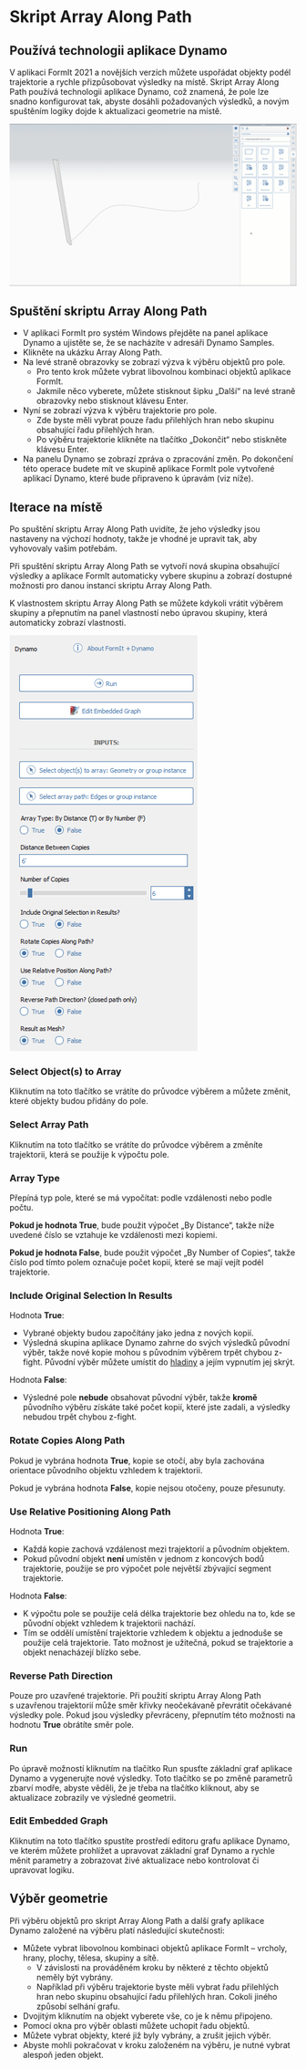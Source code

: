 # Skript Array Along Path

## Používá technologii aplikace Dynamo

V aplikaci FormIt 2021 a novějších verzích můžete uspořádat objekty podél trajektorie a rychle přizpůsobovat výsledky na místě. Skript Array Along Path používá technologii aplikace Dynamo, což znamená, že pole lze snadno konfigurovat tak, abyste dosáhli požadovaných výsledků, a novým spuštěním logiky dojde k aktualizaci geometrie na místě.

![](<../.gitbook/assets/array-along-path (1).gif>)

## Spuštění skriptu Array Along Path

* V aplikaci FormIt pro systém Windows přejděte na panel aplikace Dynamo a ujistěte se, že se nacházíte v adresáři Dynamo Samples.
* Klikněte na ukázku Array Along Path.
* Na levé straně obrazovky se zobrazí výzva k výběru objektů pro pole.
   * Pro tento krok můžete vybrat libovolnou kombinaci objektů aplikace FormIt.
   * Jakmile něco vyberete, můžete stisknout šipku „Další“ na levé straně obrazovky nebo stisknout klávesu Enter.
* Nyní se zobrazí výzva k výběru trajektorie pro pole.
   * Zde byste měli vybrat pouze řadu přilehlých hran nebo skupinu obsahující řadu přilehlých hran.
   * Po výběru trajektorie klikněte na tlačítko „Dokončit“ nebo stiskněte klávesu Enter.
* Na panelu Dynamo se zobrazí zpráva o zpracování změn. Po dokončení této operace budete mít ve skupině aplikace FormIt pole vytvořené aplikací Dynamo, které bude připraveno k úpravám (viz níže).

## Iterace na místě

Po spuštění skriptu Array Along Path uvidíte, že jeho výsledky jsou nastaveny na výchozí hodnoty, takže je vhodné je upravit tak, aby vyhovovaly vašim potřebám.

Při spuštění skriptu Array Along Path se vytvoří nová skupina obsahující výsledky a aplikace FormIt automaticky vybere skupinu a zobrazí dostupné možnosti pro danou instanci skriptu Array Along Path.

K vlastnostem skriptu Array Along Path se můžete kdykoli vrátit výběrem skupiny a přepnutím na panel vlastností nebo úpravou skupiny, která automaticky zobrazí vlastnosti.

![](<../.gitbook/assets/array along path (2).png>)

### Select Object(s) to Array <a href="#run" id="run"></a>

Kliknutím na toto tlačítko se vrátíte do průvodce výběrem a můžete změnit, které objekty budou přidány do pole.

### Select Array Path

Kliknutím na toto tlačítko se vrátíte do průvodce výběrem a změníte trajektorii, která se použije k výpočtu pole.

### Array Type <a href="#run" id="run"></a>

Přepíná typ pole, které se má vypočítat: podle vzdálenosti nebo podle počtu.

**Pokud je hodnota True**, bude použit výpočet „By Distance“, takže níže uvedené číslo se vztahuje ke vzdálenosti mezi kopiemi.

**Pokud je hodnota False**, bude použit výpočet „By Number of Copies“, takže číslo pod tímto polem označuje počet kopií, které se mají vejít podél trajektorie.

### Include Original Selection In Results

Hodnota **True**:

* Vybrané objekty budou započítány jako jedna z nových kopií.
* Výsledná skupina aplikace Dynamo zahrne do svých výsledků původní výběr, takže nové kopie mohou s původním výběrem trpět chybou z-fight. Původní výběr můžete umístit do [hladiny](layers.md) a jejím vypnutím jej skrýt.

Hodnota **False**:

* Výsledné pole **nebude** obsahovat původní výběr, takže **kromě** původního výběru získáte také počet kopií, které jste zadali, a výsledky nebudou trpět chybou z-fight.

### Rotate Copies Along Path

Pokud je vybrána hodnota **True**, kopie se otočí, aby byla zachována orientace původního objektu vzhledem k trajektorii.

Pokud je vybrána hodnota **False**, kopie nejsou otočeny, pouze přesunuty.

### Use Relative Positioning Along Path

Hodnota **True**:

* Každá kopie zachová vzdálenost mezi trajektorií a původním objektem.
* Pokud původní objekt **není** umístěn v jednom z koncových bodů trajektorie, použije se pro výpočet pole největší zbývající segment trajektorie.

Hodnota **False**:

* K výpočtu pole se použije celá délka trajektorie bez ohledu na to, kde se původní objekt vzhledem k trajektorii nachází.
* Tím se oddělí umístění trajektorie vzhledem k objektu a jednoduše se použije celá trajektorie. Tato možnost je užitečná, pokud se trajektorie a objekt nenacházejí blízko sebe.

### Reverse Path Direction

Pouze pro uzavřené trajektorie. Při použití skriptu Array Along Path s uzavřenou trajektorií může směr křivky neočekávaně převrátit očekávané výsledky pole. Pokud jsou výsledky převráceny, přepnutím této možnosti na hodnotu **True** obrátíte směr pole.

### Run <a href="#run" id="run"></a>

Po úpravě možností kliknutím na tlačítko Run spusťte základní graf aplikace Dynamo a vygenerujte nové výsledky. Toto tlačítko se po změně parametrů zbarví modře, abyste věděli, že je třeba na tlačítko kliknout, aby se aktualizace zobrazily ve výsledné geometrii.‌

### Edit Embedded Graph <a href="#edit-embedded-graph" id="edit-embedded-graph"></a>

Kliknutím na toto tlačítko spustíte prostředí editoru grafu aplikace Dynamo, ve kterém můžete prohlížet a upravovat základní graf Dynamo a rychle měnit parametry a zobrazovat živé aktualizace nebo kontrolovat či upravovat logiku.

## Výběr geometrie

Při výběru objektů pro skript Array Along Path a další grafy aplikace Dynamo založené na výběru platí následující skutečnosti:

* Můžete vybrat libovolnou kombinaci objektů aplikace FormIt – vrcholy, hrany, plochy, tělesa, skupiny a sítě.
   * V závislosti na prováděném kroku by některé z těchto objektů neměly být vybrány.
   * Například při výběru trajektorie byste měli vybrat řadu přilehlých hran nebo skupinu obsahující řadu přilehlých hran. Cokoli jiného způsobí selhání grafu.
* Dvojitým kliknutím na objekt vyberete vše, co je k němu připojeno.
* Pomocí okna pro výběr oblasti můžete uchopit řadu objektů.
* Můžete vybrat objekty, které již byly vybrány, a zrušit jejich výběr.
* Abyste mohli pokračovat v kroku založeném na výběru, je nutné vybrat alespoň jeden objekt.
